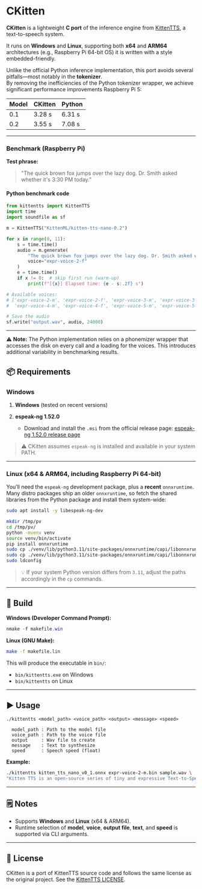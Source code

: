 # CKitten

**CKitten** is a lightweight **C port** of the inference engine from [KittenTTS](https://github.com/KittenML/KittenTTS/), a text-to-speech system.

It runs on **Windows** and **Linux**, supporting both **x64** and **ARM64** architectures (e.g., Raspberry Pi 64-bit OS) it is written with a style embedded-friendly.

Unlike the official Python inference implementation, this port avoids several pitfalls—most notably in the **tokenizer**.  
By removing the inefficiencies of the Python tokenizer wrapper, we achieve significant performance improvements Raspberry Pi 5:

| Model | CKitten | Python |
|-------|---------|--------|
| 0.1   | 3.28 s  | 6.31 s |
| 0.2   | 3.55 s  | 7.08 s |

---

### Benchmark (Raspberry Pi)

**Test phrase:**

> "The quick brown fox jumps over the lazy dog. Dr. Smith asked whether it's 3:30 PM today."

#### Python benchmark code
```python
from kittentts import KittenTTS
import time
import soundfile as sf

m = KittenTTS("KittenML/kitten-tts-nano-0.2")

for x in range(0, 11):
    s = time.time()
    audio = m.generate(
        "The quick brown fox jumps over the lazy dog. Dr. Smith asked whether it's 3:30 PM today.",
        voice="expr-voice-2-f"
    )
    e = time.time()
    if x != 0:  # skip first run (warm-up)
        print(f"[{x}] Elapsed time: {e - s:.2f} s")

# Available voices:
# ['expr-voice-2-m', 'expr-voice-2-f', 'expr-voice-3-m', 'expr-voice-3-f',
#  'expr-voice-4-m', 'expr-voice-4-f', 'expr-voice-5-m', 'expr-voice-5-f']

# Save the audio
sf.write("output.wav", audio, 24000)
````

---

⚠️ **Note:**
The Python implementation relies on a phonemizer wrapper that accesses the disk on every call and a loading for the voices.
This introduces additional variability in benchmarking results.



## 📦 Requirements

### Windows

1. **Windows** (tested on recent versions)
2. **espeak-ng 1.52.0**

   * Download and install the `.msi` from the official release page:
     [espeak-ng 1.52.0 release page](https://github.com/espeak-ng/espeak-ng/releases/tag/1.52.0)

> ⚠️ CKitten assumes `espeak-ng` is installed and available in your system PATH.

---

### Linux (x64 & ARM64, including Raspberry Pi 64-bit)

You’ll need the `espeak-ng` development package, plus a **recent** `onnxruntime`. Many distro packages ship an older `onnxruntime`, so fetch the shared libraries from the Python package and install them system-wide:

```bash
sudo apt install -y libespeak-ng-dev

mkdir /tmp/pv
cd /tmp/pv/
python -mvenv venv
source venv/bin/activate
pip install onnxruntime
sudo cp ./venv/lib/python3.11/site-packages/onnxruntime/capi/libonnxruntime_providers_shared.so /usr/lib
sudo cp ./venv/lib/python3.11/site-packages/onnxruntime/capi/libonnxruntime.so.1.22.1 /usr/lib/libonnxruntime.so
sudo ldconfig
```

> 💡 If your system Python version differs from `3.11`, adjust the paths accordingly in the `cp` commands.

---

## 🔨 Build

**Windows (Developer Command Prompt):**

```powershell
nmake -f makefile.win
```

**Linux (GNU Make):**

```bash
make -f makefile.lin
```

This will produce the executable in `bin/`:

* `bin/kittentts.exe` on Windows
* `bin/kittentts` on Linux

---

## ▶️ Usage

```
./kittentts <model_path> <voice_path> <output> <message> <speed>

  model_path : Path to the model file
  voice_path : Path to the voice file
  output     : Wav file to create
  message    : Text to synthesize
  speed      : Speech speed (float)
```

**Example:**

```bash
./kittentts kitten_tts_nano_v0_1.onnx expr-voice-2-m.bin sample.wav \
"Kitten TTS is an open-source series of tiny and expressive Text-to-Speech models" 1.0
```

---

## 🗒 Notes

* Supports **Windows** and **Linux** (x64 & ARM64).
* Runtime selection of **model**, **voice**, **output file**, **text**, and **speed** is supported via CLI arguments.

---

## 📜 License

CKitten is a port of KittenTTS source code and follows the same license as the original project. See the [KittenTTS LICENSE](https://github.com/KittenML/KittenTTS/blob/main/LICENSE).
